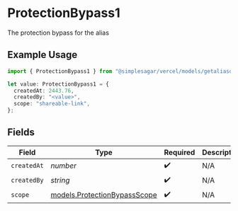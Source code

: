 # ProtectionBypass1

The protection bypass for the alias

## Example Usage

```typescript
import { ProtectionBypass1 } from "@simplesagar/vercel/models/getaliasop.js";

let value: ProtectionBypass1 = {
  createdAt: 2443.76,
  createdBy: "<value>",
  scope: "shareable-link",
};
```

## Fields

| Field                                                              | Type                                                               | Required                                                           | Description                                                        |
| ------------------------------------------------------------------ | ------------------------------------------------------------------ | ------------------------------------------------------------------ | ------------------------------------------------------------------ |
| `createdAt`                                                        | *number*                                                           | :heavy_check_mark:                                                 | N/A                                                                |
| `createdBy`                                                        | *string*                                                           | :heavy_check_mark:                                                 | N/A                                                                |
| `scope`                                                            | [models.ProtectionBypassScope](../models/protectionbypassscope.md) | :heavy_check_mark:                                                 | N/A                                                                |